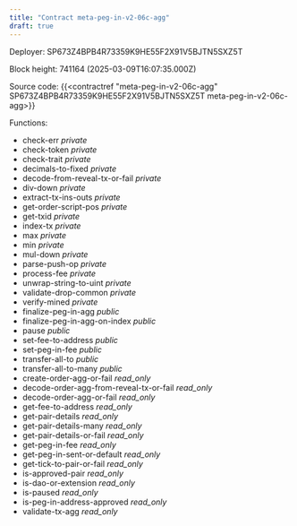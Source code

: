 ```yaml
---
title: "Contract meta-peg-in-v2-06c-agg"
draft: true
---
```

Deployer: SP673Z4BPB4R73359K9HE55F2X91V5BJTN5SXZ5T


 



Block height: 741164 (2025-03-09T16:07:35.000Z)

Source code: {{<contractref "meta-peg-in-v2-06c-agg" SP673Z4BPB4R73359K9HE55F2X91V5BJTN5SXZ5T meta-peg-in-v2-06c-agg>}}

Functions:

* check-err _private_
* check-token _private_
* check-trait _private_
* decimals-to-fixed _private_
* decode-from-reveal-tx-or-fail _private_
* div-down _private_
* extract-tx-ins-outs _private_
* get-order-script-pos _private_
* get-txid _private_
* index-tx _private_
* max _private_
* min _private_
* mul-down _private_
* parse-push-op _private_
* process-fee _private_
* unwrap-string-to-uint _private_
* validate-drop-common _private_
* verify-mined _private_
* finalize-peg-in-agg _public_
* finalize-peg-in-agg-on-index _public_
* pause _public_
* set-fee-to-address _public_
* set-peg-in-fee _public_
* transfer-all-to _public_
* transfer-all-to-many _public_
* create-order-agg-or-fail _read_only_
* decode-order-agg-from-reveal-tx-or-fail _read_only_
* decode-order-agg-or-fail _read_only_
* get-fee-to-address _read_only_
* get-pair-details _read_only_
* get-pair-details-many _read_only_
* get-pair-details-or-fail _read_only_
* get-peg-in-fee _read_only_
* get-peg-in-sent-or-default _read_only_
* get-tick-to-pair-or-fail _read_only_
* is-approved-pair _read_only_
* is-dao-or-extension _read_only_
* is-paused _read_only_
* is-peg-in-address-approved _read_only_
* validate-tx-agg _read_only_
